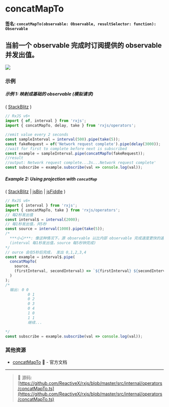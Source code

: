 # concatMapTo

#### 签名: `concatMapTo(observable: Observable, resultSelector: function): Observable`

## 当前一个 observable 完成时订阅提供的 observable 并发出值。

<div class="ua-ad"><a href="https://ultimateangular.com/?ref=76683_kee7y7vk"><img src="https://ultimateangular.com/assets/img/banners/ua-leader.svg"></a></div>

### 示例

##### 示例 1: 映射成基础的 observable (模拟请求)

( [StackBlitz](https://stackblitz.com/edit/typescript-fkkh6c?file=index.ts&devtoolsheight=50) )

```js
// RxJS v6+
import { of, interval } from 'rxjs';
import { concatMapTo, delay, take } from 'rxjs/operators';

//emit value every 2 seconds
const sampleInterval = interval(500).pipe(take(5));
const fakeRequest = of('Network request complete').pipe(delay(3000));
//wait for first to complete before next is subscribed
const example = sampleInterval.pipe(concatMapTo(fakeRequest));
//result
//output: Network request complete...3s...Network request complete'
const subscribe = example.subscribe(val => console.log(val));
```

##### Example 2: Using projection with `concatMap`

( [StackBlitz](https://stackblitz.com/edit/typescript-8kcfm1?file=index.ts&devtoolsheight=100) |
[jsBin](http://jsbin.com/fogefebisu/1/edit?js,console) |
[jsFiddle](https://jsfiddle.net/btroncone/s19wtscb/) )

```js
// RxJS v6+
import { interval } from 'rxjs';
import { concatMapTo, take } from 'rxjs/operators';
// 每2秒发出值
const interval$ = interval(2000);
// 每1秒发出值，共5秒
const source = interval(1000).pipe(take(5));
/*
  ***小心***: 像这种情况下，源 observable 以比内部 observable 完成速度更快的速度发出，内存问题可能会出现。
  (interval 每1秒发出值，source 每5秒钟完成)
*/
// ource 会在5秒后完成， 发出 0,1,2,3,4
const example = interval$.pipe(
  concatMapTo(
    source,
    (firstInterval, secondInterval) => `${firstInterval} ${secondInterval}`
  )
);
/*
  输出: 0 0
          0 1
          0 2
          0 3
          0 4
          1 0
          1 1
          继续...

*/
const subscribe = example.subscribe(val => console.log(val));
```

### 其他资源

- [concatMapTo](https://cn.rx.js.org/class/es6/Observable.js~Observable.html#instance-method-concatMapTo) :newspaper: - 官方文档

---
> :file_folder: 源码:  [https://github.com/ReactiveX/rxjs/blob/master/src/internal/operators/concatMapTo.ts](https://github.com/ReactiveX/rxjs/blob/master/src/internal/operators/concatMapTo.ts)
